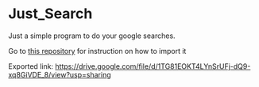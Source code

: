 # Just_Search
Just a simple program to do your google searches.

Go to <a href="https://github.com/Tony-Chau/Yubi">this repository</a> for instruction on how to import it

Exported link: https://drive.google.com/file/d/1TG81EOKT4LYnSrUFj-dQ9-xq8GiVDE_8/view?usp=sharing

